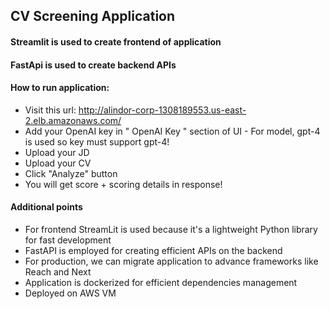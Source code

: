 ## CV Screening Application
#### Streamlit is used to create frontend of application
#### FastApi is used to create backend APIs
#### How to run application:
- Visit this url: http://alindor-corp-1308189553.us-east-2.elb.amazonaws.com/
- Add your OpenAI key in " OpenAI Key " section of UI - For model, gpt-4 is used so key must support gpt-4!
- Upload your JD
- Upload your CV
- Click "Analyze" button
- You will get score + scoring details in response!

#### Additional points
- For frontend StreamLit is used because it's a lightweight Python library for fast development
- FastAPI is employed for creating efficient APIs on the backend
- For production, we can migrate application to advance frameworks like Reach and Next
- Application is dockerized for efficient dependencies management
- Deployed on AWS VM
